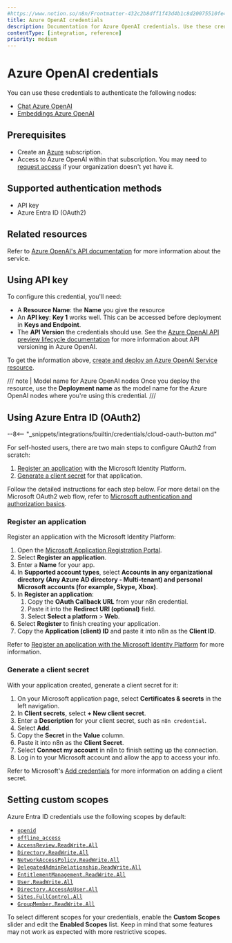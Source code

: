 ```yaml
---
#https://www.notion.so/n8n/Frontmatter-432c2b8dff1f43d4b1c8d20075510fe4
title: Azure OpenAI credentials
description: Documentation for Azure OpenAI credentials. Use these credentials to authenticate OpenAI in n8n, a workflow automation platform.
contentType: [integration, reference]
priority: medium
---
```


# Azure OpenAI credentials

You can use these credentials to authenticate the following nodes:

- [Chat Azure OpenAI](/integrations/builtin/cluster-nodes/sub-nodes/n8n-nodes-langchain.lmchatazureopenai.md)
- [Embeddings Azure OpenAI](/integrations/builtin/cluster-nodes/sub-nodes/n8n-nodes-langchain.embeddingsazureopenai.md)

## Prerequisites

- Create an [Azure](https://azure.microsoft.com) subscription.
- Access to Azure OpenAI within that subscription. You may need to [request access](https://aka.ms/oai/access) if your organization doesn't yet have it.

## Supported authentication methods

- API key
- Azure Entra ID (OAuth2)

## Related resources

Refer to [Azure OpenAI's API documentation](https://learn.microsoft.com/en-us/azure/ai-services/openai/reference) for more information about the service.

## Using API key

To configure this credential, you'll need:

- A **Resource Name**: the **Name** you give the resource
- An **API key**: **Key 1** works well. This can be accessed before deployment in **Keys and Endpoint**.
- The **API Version** the credentials should use. See the [Azure OpenAI API preview lifecycle documentation](https://learn.microsoft.com/en-us/azure/ai-services/openai/api-version-deprecation) for more information about API versioning in Azure OpenAI.

To get the information above, [create and deploy an Azure OpenAI Service resource](https://learn.microsoft.com/en-us/azure/ai-services/openai/how-to/create-resource).

/// note | Model name for Azure OpenAI nodes
Once you deploy the resource, use the **Deployment name** as the model name for the Azure OpenAI nodes where you're using this credential.
///

## Using Azure Entra ID (OAuth2)

--8<-- "_snippets/integrations/builtin/credentials/cloud-oauth-button.md"

For self-hosted users, there are two main steps to configure OAuth2 from scratch:

1. [Register an application](#register-an-application) with the Microsoft Identity Platform.
2. [Generate a client secret](#generate-a-client-secret) for that application.

Follow the detailed instructions for each step below. For more detail on the Microsoft OAuth2 web flow, refer to [Microsoft authentication and authorization basics](https://learn.microsoft.com/en-us/graph/auth/auth-concepts). 

### Register an application

Register an application with the Microsoft Identity Platform:

1. Open the [Microsoft Application Registration Portal](https://aka.ms/appregistrations).
2. Select **Register an application**.
3. Enter a **Name** for your app.
4. In **Supported account types**, select **Accounts in any organizational directory (Any Azure AD directory - Multi-tenant) and personal Microsoft accounts (for example, Skype, Xbox)**.
5. In **Register an application**:
    1. Copy the **OAuth Callback URL** from your n8n credential.
    2. Paste it into the **Redirect URI (optional)** field.
    3. Select **Select a platform** > **Web**.
6. Select **Register** to finish creating your application.
7. Copy the **Application (client) ID** and paste it into n8n as the **Client ID**.

Refer to [Register an application with the Microsoft Identity Platform](https://learn.microsoft.com/en-us/graph/auth-register-app-v2) for more information.

### Generate a client secret

With your application created, generate a client secret for it:

1. On your Microsoft application page, select **Certificates & secrets** in the left navigation.
1. In **Client secrets**, select **+ New client secret**.
1. Enter a **Description** for your client secret, such as `n8n credential`.
1. Select **Add**.
1. Copy the **Secret** in the **Value** column.
1. Paste it into n8n as the **Client Secret**.
1. Select **Connect my account** in n8n to finish setting up the connection.
1. Log in to your Microsoft account and allow the app to access your info.

Refer to Microsoft's [Add credentials](https://learn.microsoft.com/en-us/graph/auth-register-app-v2#add-credentials) for more information on adding a client secret.

## Setting custom scopes

Azure Entra ID credentials use the following scopes by default:

* [`openid`](https://learn.microsoft.com/en-us/entra/identity-platform/scopes-oidc#the-openid-scope)
* [`offline_access`](https://learn.microsoft.com/en-us/entra/identity-platform/scopes-oidc#the-offline_access-scope)
* [`AccessReview.ReadWrite.All`](https://learn.microsoft.com/en-us/graph/permissions-reference#accessreviewreadwriteall)
* [`Directory.ReadWrite.All`](https://learn.microsoft.com/en-us/graph/permissions-reference#directoryreadwriteall)
* [`NetworkAccessPolicy.ReadWrite.All`](https://learn.microsoft.com/en-us/graph/permissions-reference#networkaccesspolicyreadwriteall)
* [`DelegatedAdminRelationship.ReadWrite.All`](https://learn.microsoft.com/en-us/graph/permissions-reference#delegatedadminrelationshipreadwriteall)
* [`EntitlementManagement.ReadWrite.All`](https://learn.microsoft.com/en-us/graph/permissions-reference#entitlementmanagementreadwriteall)
* [`User.ReadWrite.All`](https://learn.microsoft.com/en-us/graph/permissions-reference#userreadwriteall)
* [`Directory.AccessAsUser.All`](https://learn.microsoft.com/en-us/graph/permissions-reference#directoryaccessasuserall)
* [`Sites.FullControl.All`](https://learn.microsoft.com/en-us/graph/permissions-reference#sitesfullcontrolall)
* [`GroupMember.ReadWrite.All`](https://learn.microsoft.com/en-us/graph/permissions-reference#groupmemberreadwriteall)

To select different scopes for your credentials, enable the **Custom Scopes** slider and edit the **Enabled Scopes** list. Keep in mind that some features may not work as expected with more restrictive scopes.
